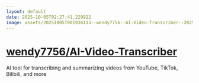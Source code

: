 ```yaml
---
layout: default
date: 2025-10-05T02:27:41.229922
image: assets/20251005T001936113--wendy7756--AI-Video-Transcriber--20251005T002647911--cropped.png
---
```


# [wendy7756/AI-Video-Transcriber](https://github.com/wendy7756/AI-Video-Transcriber)

AI tool for transcribing and summarizing videos from YouTube, TikTok, Bilibili, and more

